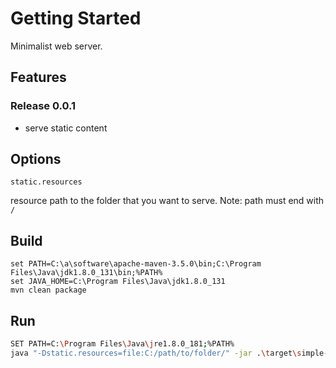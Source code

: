 # Getting Started

Minimalist web server.

## Features

### Release 0.0.1

- serve static content

## Options

`static.resources`

resource path to the folder that you want to serve. Note: path must end with `/`

## Build

```
set PATH=C:\a\software\apache-maven-3.5.0\bin;C:\Program Files\Java\jdk1.8.0_131\bin;%PATH%
set JAVA_HOME=C:\Program Files\Java\jdk1.8.0_131
mvn clean package
```

## Run

```bash
SET PATH=C:\Program Files\Java\jre1.8.0_181;%PATH%
java "-Dstatic.resources=file:C:/path/to/folder/" -jar .\target\simple-http-server-${project.version}.jar
```